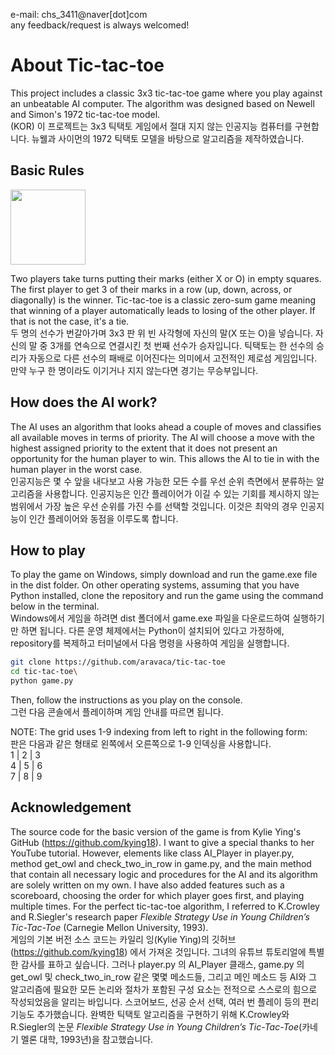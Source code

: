 e-mail: chs_3411@naver[dot]com<br/>
any feedback/request is always welcomed!


# About Tic-tac-toe

This project includes a classic 3x3 tic-tac-toe game where you play against an unbeatable AI computer. The algorithm was designed based on Newell and Simon's 1972 tic-tac-toe model.<br/>
(KOR) 이 프로젝트는 3x3 틱택토 게임에서 절대 지지 않는 인공지능 컴퓨터를 구현합니다. 뉴웰과 사이먼의 1972 틱택토 모델을 바탕으로 알고리즘을 제작하였습니다.

## Basic Rules

<img src="https://github.com/aravaca/tic-tac-toe/assets/157980478/181351bb-eb24-40f3-bfb3-2b71541fc30b" width="120">

Two players take turns putting their marks (either X or O) in empty squares. The first player to get 3 of their marks in a row (up, down, across, or diagonally) is the winner. Tic-tac-toe is a classic zero-sum game meaning that winning of a player automatically leads to losing of the other player. If that is not the case, it's a tie. <br/>
두 명의 선수가 번갈아가며 3x3 판 위 빈 사각형에 자신의 말(X 또는 O)을 넣습니다. 자신의 말 중 3개를 연속으로 연결시킨 첫 번째 선수가 승자입니다. 틱택토는 한 선수의 승리가 자동으로 다른 선수의 패배로 이어진다는 의미에서 고전적인 제로섬 게임입니다. 만약 누구 한 명이라도 이기거나 지지 않는다면 경기는 무승부입니다.

## How does the AI work?

The AI uses an algorithm that looks ahead a couple of moves and classifies all available moves in terms of priority. The AI will choose a move with the highest assigned priority to the extent that it does not present an opportunity for the human player to win. This allows the AI to tie in with the human player in the worst case. <br/>
인공지능은 몇 수 앞을 내다보고 사용 가능한 모든 수를 우선 순위 측면에서 분류하는 알고리즘을 사용합니다. 인공지능은 인간 플레이어가 이길 수 있는 기회를 제시하지 않는 범위에서 가장 높은 우선 순위를 가진 수를 선택할 것입니다. 이것은 최악의 경우 인공지능이 인간 플레이어와 동점을 이루도록 합니다.

## How to play

To play the game on Windows, simply download and run the game.exe file in the dist folder. On other operating systems, assuming that you have Python installed, clone the repository and run the game using the command below in the terminal.<br/>
Windows에서 게임을 하려면 dist 폴더에서 game.exe 파일을 다운로드하여 실행하기만 하면 됩니다. 다른 운영 체제에서는 Python이 설치되어 있다고 가정하에, repository를 복제하고 터미널에서 다음 명령을 사용하여 게임을 실행합니다.<br/>
```bash
git clone https://github.com/aravaca/tic-tac-toe
cd tic-tac-toe\
python game.py
```
Then, follow the instructions as you play on the console.<br/>
그런 다음 콘솔에서 플레이하며 게임 안내를 따르면 됩니다.

NOTE:
The grid uses 1-9 indexing from left to right in the following form:<br/>
판은 다음과 같은 형태로 왼쪽에서 오른쪽으로 1-9 인덱싱을 사용합니다. <br/>
1 | 2 | 3<br/>
4 | 5 | 6<br/>
7 | 8 | 9<br/>

## Acknowledgement
The source code for the basic version of the game is from Kylie Ying's GitHub (https://github.com/kying18). I want to give a special thanks to her YouTube tutorial. However, elements like class AI_Player in player.py, method get_owl and check_two_in_row in game.py, and the main method that contain all necessary logic and procedures for the AI and its algorithm are solely written on my own. I have also added features such as a scoreboard, choosing the order for which player goes first, and playing multiple times. For the perfect tic-tac-toe algorithm, I referred to K.Crowley and R.Siegler's research paper *Flexible Strategy Use in Young Children’s Tic-Tac-Toe* (Carnegie Mellon University, 1993).<br/>
게임의 기본 버전 소스 코드는 카일리 잉(Kylie Ying)의 깃허브(https://github.com/kying18) 에서 가져온 것입니다. 그녀의 유튜브 튜토리얼에 특별한 감사를 표하고 싶습니다. 그러나 player.py 의 AI_Player 클래스, game.py 의 get_owl 및 check_two_in_row 같은 몇몇 메소드들, 그리고 메인 메소드 등 AI와 그 알고리즘에 필요한 모든 논리와 절차가 포함된 구성 요소는 전적으로 스스로의 힘으로 작성되었음을 알리는 바입니다. 스코어보드, 선공 순서 선택, 여러 번 플레이 등의 편리기능도 추가했습니다. 완벽한 틱택토 알고리즘을 구현하기 위해 K.Crowley와 R.Siegler의 논문 *Flexible Strategy Use in Young Children’s Tic-Tac-Toe*(카네기 멜론 대학, 1993년)을 참고했습니다.


